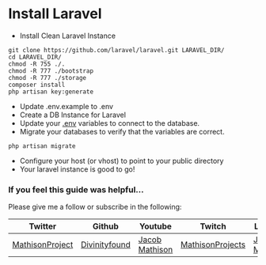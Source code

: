 # Install Laravel

- Install Clean Laravel Instance

```
git clone https://github.com/laravel/laravel.git LARAVEL_DIR/
cd LARAVEL_DIR/
chmod -R 755 ./.
chmod -R 777 ./bootstrap
chmod -R 777 ./storage
composer install
php artisan key:generate

```
- Update .env.example to .env
- Create a DB Instance for Laravel
- Update your [.env](https://github.com/Divinityfound/howtos/blob/master/laravel_install/.env) variables to connect to the database.
- Migrate your databases to verify that the variables are correct.

```
php artisan migrate
```

- Configure your host (or vhost) to point to your public directory
- Your laravel instance is good to go!


### If you feel this guide was helpful...

Please give me a follow or subscribe in the following:

|Twitter|Github|Youtube|Twitch|Linkedin|
| ----- | ---- | ----- | ---- | ------ |
|[MathisonProject](https://twitter.com/MathisonProject)|[Divinityfound](https://github.com/Divinityfound)|[Jacob Mathison](https://www.youtube.com/channel/UCNNxB1TRbdJxE_y51sJb9DA)|[MathisonProjects](http://twitch.tv/mathisonprojects)|[Jacob Mathison](https://www.linkedin.com/in/jacob-mathison-62359912/)|